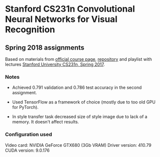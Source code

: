 # Stanford CS231n Convolutional Neural Networks for Visual Recognition

## Spring 2018 assignments

Based on materials from [official course page](cs231n.github.io), [repository](https://github.com/cs231n/cs231n.github.io/tree/master/assignments/2018) and playlist with lectures [Stanford University CS231n, Spring 2017](|https://www.youtube.com/playlist?list=PLC1qU-LWwrF64f4QKQT-Vg5Wr4qEE1Zxk).

### Notes

* Achieved 0.791 validation and 0.786 test accuracy in the second assignment.

* Used TensorFlow as a framework of choice (mostly due to too old GPU for PyTorch).

* In style transfer task decreased size of style image due to lack of a memory. It doesn't affect results.

### Configuration used

Video card: NVIDIA GeForce GTX680 (3Gb VRAM)
Driver version: 410.79
CUDA version: 9.0.176

